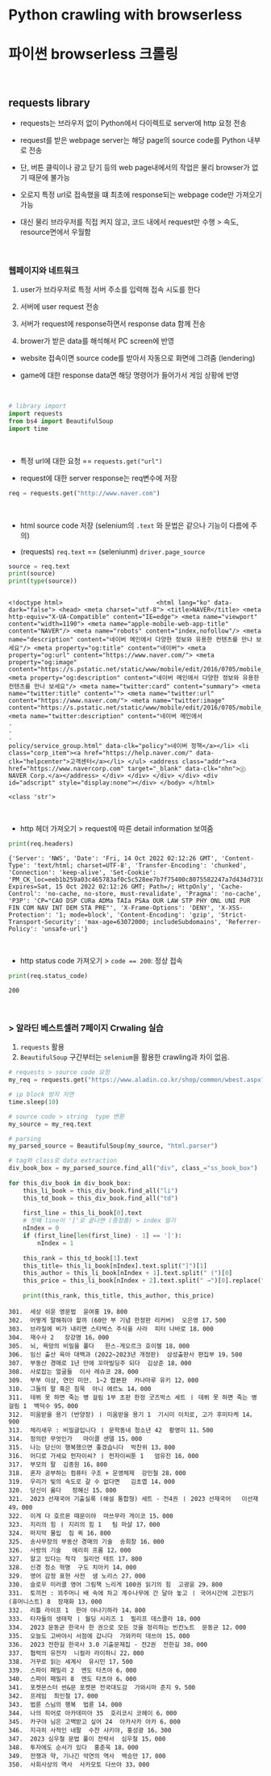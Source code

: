 # Python crawling with browserless

# 파이썬 browserless 크롤링

<br>

## requests library

- requests는 브라우저 없이 Python에서 다이렉트로 server에 http 요청 전송

- request를 받은 webpage server는 해당 page의 source code를 Python 내부로 전송

- 단, 버튼 클릭이나 광고 닫기 등의 web page내에서의 작업은 물리 browser가 없기 때문에 불가능

- 오로지 특정 url로 접속했을 떄 최초에 response되는 webpage code만 가져오기 가능

- 대신 물리 브라우저를 직접 켜지 않고, 코드 내에서 request만 수행 > 속도, resource면에서 우월함

<br>

### 웹페이지와 네트워크

1. user가 브라우저로 특정 서버 주소를 입력해 접속 시도를 한다

2. 서버에 user request 전송

3. 서버가 request에 response하면서 response data 함께 전송

4. brower가 받은 data를 해석해서 PC screen에 반영

- website 접속이면 source code를 받아서 자동으로 화면에 그려줌 (lendering)

- game에 대한 response data면 해당 명령어가 들어가서 게임 상황에 반영

<br>

```python
# library import
import requests
from bs4 import BeautifulSoup
import time
```

<br>

- 특정 url에 대한 요청 == `requests.get("url")`

- request에 대한 server response는 req변수에 저장

```python
req = requests.get("http://www.naver.com")
```

<br>

- html source code 저장 (selenium의 `.text` 와 문법은 같으나 기능이 다름에 주의)

 - (requests) `req.text` == (seleniunm) `driver.page_source`

```python
source = req.text
print(source)
print(type(source))
```

```text
  
<!doctype html>                          <html lang="ko" data-dark="false"> <head> <meta charset="utf-8"> <title>NAVER</title> <meta http-equiv="X-UA-Compatible" content="IE=edge"> <meta name="viewport" content="width=1190"> <meta name="apple-mobile-web-app-title" content="NAVER"/> <meta name="robots" content="index,nofollow"/> <meta name="description" content="네이버 메인에서 다양한 정보와 유용한 컨텐츠를 만나 보세요"/> <meta property="og:title" content="네이버"> <meta property="og:url" content="https://www.naver.com/"> <meta property="og:image" content="https://s.pstatic.net/static/www/mobile/edit/2016/0705/mobile_212852414260.png"> <meta property="og:description" content="네이버 메인에서 다양한 정보와 유용한 컨텐츠를 만나 보세요"/> <meta name="twitter:card" content="summary"> <meta name="twitter:title" content=""> <meta name="twitter:url" content="https://www.naver.com/"> <meta name="twitter:image" content="https://s.pstatic.net/static/www/mobile/edit/2016/0705/mobile_212852414260.png"> <meta name="twitter:description" content="네이버 메인에서
.
.
.
policy/service_group.html" data-clk="policy">네이버 정책</a></li> <li class="corp_item"><a href="https://help.naver.com/" data-clk="helpcenter">고객센터</a></li> </ul> <address class="addr"><a href="https://www.navercorp.com" target="_blank" data-clk="nhn">ⓒ NAVER Corp.</a></address> </div> </div> </div> </div> <div id="adscript" style="display:none"></div> </body> </html>

<class 'str'>
```

<br>

- http 헤더 가져오기  > request에 따른 detail information 보여줌

```python
print(req.headers)
```

```text
{'Server': 'NWS', 'Date': 'Fri, 14 Oct 2022 02:12:26 GMT', 'Content-Type': 'text/html; charset=UTF-8', 'Transfer-Encoding': 'chunked', 'Connection': 'keep-alive', 'Set-Cookie': 'PM_CK_loc=eeb1b259a03c465783af0c5c528ee7b7f75400c8075582247a7d434d73103936; Expires=Sat, 15 Oct 2022 02:12:26 GMT; Path=/; HttpOnly', 'Cache-Control': 'no-cache, no-store, must-revalidate', 'Pragma': 'no-cache', 'P3P': 'CP="CAO DSP CURa ADMa TAIa PSAa OUR LAW STP PHY ONL UNI PUR FIN COM NAV INT DEM STA PRE"', 'X-Frame-Options': 'DENY', 'X-XSS-Protection': '1; mode=block', 'Content-Encoding': 'gzip', 'Strict-Transport-Security': 'max-age=63072000; includeSubdomains', 'Referrer-Policy': 'unsafe-url'}
```

<br>

- http status code 가져오기 > `code == 200`: 정상 접속

```python
print(req.status_code)
```

```text
200
```

<br>

### > 알라딘 베스트셀러 7페이지 Crwaling 실습

1. `requests` 활용
2. `BeautifulSoup` 구간부터는 `selenium`을 활용한 crawling과 차이 없음.

```python
# requests > source code 요청
my_req = requests.get("https://www.aladin.co.kr/shop/common/wbest.aspx?BestType=Bestseller&BranchType=1&CID=0&page=%s&cnt=1000&SortOrder=1" %7)

# ip block 방지 지연
time.sleep(10)

# source code > string  type 변환
my_source = my_req.text

# parsing
my_parsed_source = BeautifulSoup(my_source, "html.parser")

# tag와 class로 data extraction
div_book_box = my_parsed_source.find_all("div", class_="ss_book_box")
    
for this_div_book in div_book_box:
    this_li_book = this_div_book.find_all("li")
    this_td_book = this_div_book.find_all("td")
        
    first_line = this_li_book[0].text
    # 첫째 line이 ']'로 끝나면 (증정품) > index 밀기
    nIndex = 0
    if (first_line[len(first_line) - 1] == ']'):
        nIndex = 1
    
    this_rank = this_td_book[1].text
    this_title= this_li_book[nIndex].text.split("]")[1]
    this_author = this_li_book[nIndex + 1].text.split(" (")[0]
    this_price = this_li_book[nIndex + 2].text.split(" →")[0].replace("원","").replace(",", "，")
    
    print(this_rank, this_title, this_author, this_price)
```

```text
301.  세상 쉬운 영문법  윤여홍 19，800
302.  어떻게 말해줘야 할까 (60만 부 기념 한정판 리커버)  오은영 17，500
303.  브라질에 비가 내리면 스타벅스 주식을 사라  피터 나바로 18，000
304.  재수사 2   장강명 16，000
305.  뇌, 욕망의 비밀을 풀다   한스-게오르크 호이젤 18，000
306.  임신 출산 육아 대백과 (2022~2023년 개정판)  삼성출판사 편집부 19，500
307.  부동산 경매로 1년 만에 꼬마빌딩주 되다  김상준 18，000
308.  사로잡는 얼굴들  이사 레슈코 28，000
309.  부부 이상, 연인 미만. 1~2 합본판  카나마루 유키 12，000
310.  그들의 말 혹은 침묵  아니 에르노 14，000
311.  데뷔 못 하면 죽는 병 걸림 1부 초판 한정 굿즈박스 세트 ㅣ 데뷔 못 하면 죽는 병 걸림 1  백덕수 95，000
312.  미움받을 용기 (반양장) ㅣ 미움받을 용기 1  기시미 이치로, 고가 후미타케 14，900
313.  체리새우 : 비밀글입니다 ㅣ 문학동네 청소년 42  황영미 11，500
314.  정의란 무엇인가   마이클 샌델 15，000
315.  나는 당신이 행복했으면 좋겠습니다  박찬위 13，800
316.  어디로 가세요 펀자이씨? ㅣ 펀자이씨툰 1   엄유진 16，000
317.  부모의 말  김종원 16，800
318.  혼자 공부하는 컴퓨터 구조 + 운영체제  강민철 28，000
319.  우리가 빛의 속도로 갈 수 없다면   김초엽 14，000
320.  당신이 옳다   정혜신 15，800
321.  2023 선재국어 기출실록 (해설 통합형) 세트 - 전4권 ㅣ 2023 선재국어   이선재 49，000
322.  이게 다 호르몬 때문이야  마쓰무라 게이코 15，000
323.  지리의 힘 ㅣ 지리의 힘 1   팀 마샬 17，000
324.  마지막 몰입  짐 퀵 16，800
325.  송사무장의 부동산 경매의 기술  송희창 16，000
326.  사랑의 기술   에리히 프롬 12，000
327.  알고 있다는 착각  질리언 테트 17，800
328.  신경 청소 혁명  구도 치아키 14，000
329.  영어 감정 표현 사전  샘 노리스 27，000
330.  슬로우 미러클 영어 그림책 느리게 100권 읽기의 힘  고광윤 29，800
331.  토끼전 : 꾀주머니 배 속에 차고 계수나무에 간 달아 놓고 ㅣ 국어시간에 고전읽기 (휴머니스트) 8  장재화 13，000
332.  리틀 라이프 1  한야 야나기하라 14，800
333.  타자들의 생태학 ㅣ 월딩 시리즈 1  필리프 데스콜라 18，000
334.  2023 문동균 한국사 한 권으로 모든 것을 정리하는 빈칸노트  문동균 12，000
335.  오늘도 고바야시 서점에 갑니다  가와카미 데쓰야 15，000
336.  2023 전한길 한국사 3.0 기출문제집 - 전2권  전한길 38，000
337.  협력의 유전자  니컬라 라이하니 22，000
338.  거꾸로 읽는 세계사  유시민 17，500
339.  스파이 패밀리 2  엔도 타츠야 6，000
340.  스파이 패밀리 8  엔도 타츠야 6，000
341.  포켓몬스터 썬&문 포켓몬 전국대도감  가와시마 준지 9，500
342.  프레임  최인철 17，000
343.  법륜 스님의 행복  법륜 14，000
344.  나의 히어로 아카데미아 35  호리코시 코헤이 6，000
345.  카구야 님은 고백받고 싶어 24  아카사카 아카 6，000
346.  지극히 사적인 네팔  수잔 샤키야, 홍성광 16，300
347.  2023 심우철 문법 풀이 전략서  심우철 15，000
348.  투자에도 순서가 있다  홍춘욱 18，000
349.  전쟁과 약, 기나긴 악연의 역사  백승만 17，000
350.  사회사상의 역사  사카모토 다쓰야 33，000
```


